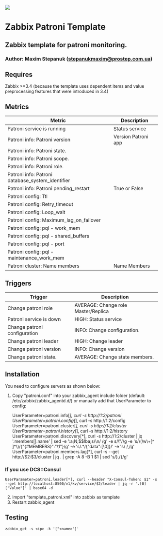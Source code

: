 ![](https://upload.wikimedia.org/wikipedia/commons/b/bf/Zabbix_logo.png)

# Zabbix Patroni Template

## Zabbix template for patroni monitoring.

### Author: Maxim Stepanuk (stepanukmaxim@prostep.com.ua)

## Requires

Zabbix >=3.4 (because the template uses dependent items and value preprocessing features that were introduced in 3.4)

## Metrics
| Metric                                           | Description         |
|--------------------------------------------------|---------------------|
| Patroni service is running                       | Status service      |
| Patroni info: Patroni version                    | Version Patroni app |
| Patroni info: Patroni state.                     |                     |
| Patroni info: Patroni scope.                     |                     |
| Patroni info: Patroni role.                      |                     |
| Patroni info: Patroni database_system_identifier |                     |
| Patroni info: Patroni pending_restart            | True or False       |
| Patroni config: Ttl                              |                     |
| Patroni config: Retry_timeout                    |                     |
| Patroni config: Loop_wait                        |                     |
| Patroni config: Maximum_lag_on_failover          |                     |
| Patroni config: pql - work_mem                   |                     |
| Patroni config: pql - shared_buffers             |                     |
| Patroni config: pql - port                       |                     |
| Patroni config: pql - maintenance_work_mem       |                     |
| Patroni cluster: Name members                    |  Name Members       |

## Triggers
|     Trigger                  |  Description                         |
|------------------------------|--------------------------------------|
| Change patroni role          | AVERAGE: Change role Master/Replica  |
| Patroni service is down      | HIGH: Status service                 |
| Change patroni configuration | INFO: Change configuration.          |
| Change patroni leader        | HIGH: Change leader                  |
| Change patroni version       | INFO: Change version                 |
| Change patroni state.        | AVERAGE: Change state members.       |

## Installation

You need to configure servers as shown below:

1. Copy "patroni.conf" into your zabbix_agent include folder (default: /etc/zabbix/zabbix_agentd.d/) or manually add that UserParameter to config:
 

    UserParameter=patroni.info[*], curl -s http://$1:$2/patroni
    UserParameter=patroni.config[*], curl -s http://$1:$2/config
    UserParameter=patroni.cluster[*], curl -s http://$1:$2/cluster
    UserParameter=patroni.history[*], curl -s http://$1:$2/history
    UserParameter=patroni.discovery[*], curl -s http://$1:$2/cluster | jq '.members[].name' | sed -e ':a;N;$$!ba;s/\n/ /g' -e s/\"//g -e 's/\(\w\+[^ ]*\)/{"{#MEMBERS}":"\1"}/g' -e 's/.*/{"data":[\0]}/' -e 's/ /,/g'
    UserParameter=patroni.members.lag[*], curl -s --get http://$2:$3/cluster | jq . | grep -A 8 -B 1 $1 | sed 's/},/}/g'

### If you use DCS=Consul
    UserParameter=patroni.leader[*], curl --header "X-Consul-Token: $1" -s --get http://localhost:8500/v1/kv/service/$2/leader | jq -r '.[0]["Value"]' | base64 -d

2. Import "template_patroni.xml" into zabbix as template
3. Restart zabbix_agent

## Testing
  
    zabbix_get -s <ip> -k '["<name>"]'

